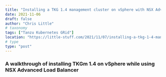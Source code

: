 ```yaml
---
title: "Installing a TKG 1.4 management cluster on vSphere with NSX Advanced Load Balancer"
date: 2021-11-06
draft: false
author: "Chris Little"
# taxonomy
tags: ["Tanzu Kubernetes GRid"]
location: "https://little-stuff.com/2021/11/07/installing-a-tkg-1-4-management-cluster-on-vsphere-with-nsx-advanced-load-balancer/"
# type
type: "post"
---
```


### A walkthrough of installing TKGm 1.4 on vSphere while using NSX Advanced Load Balancer
